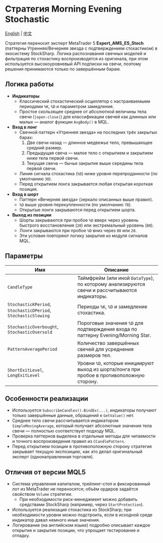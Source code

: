 # Стратегия Morning Evening Stochastic
[English](README.md) | [中文](README_cn.md)

Стратегия переносит эксперт MetaTrader 5 **Expert_AMS_ES_Stoch** (паттерны Утренняя/Вечерняя звезда с подтверждением стохастиком) в экосистему StockSharp. Логика распознавания свечных моделей и фильтрация по стохастику воспроизводятся из оригинала, при этом используется высокоуровневый API подписки на свечи, поэтому решения принимаются только по завершённым барам.

## Логика работы
- **Индикаторы**
  - Классический стохастический осциллятор с настраиваемыми периодами `%K`, `%D` и параметром замедления.
  - Простое скользящее среднее от абсолютной величины тела свечи (`|open-close|`) для классификации свечей как длинных или малых — аналог функции `AvgBody()` в MQL.
- **Вход в лонг**
  - Свечной паттерн «Утренняя звезда» на последних трёх закрытых барах:
    1. Две свечи назад — длинное медвежье тело, превышающее средний размер.
    2. Предыдущая свеча — малое тело с открытием и закрытием ниже тела первой свечи.
    3. Текущая свеча — бычье закрытие выше середины тела первой свечи.
  - Линия сигнала стохастика (`%D`) ниже уровня перепроданности (по умолчанию `30`).
  - Перед открытием лонга закрывается любая открытая короткая позиция.
- **Вход в шорт**
  - Паттерн «Вечерняя звезда» (зеркало описанных выше правил).
  - `%D` выше уровня перекупленности (по умолчанию `70`).
  - Открытые лонги закрываются перед открытием шорта.
- **Выход из позиции**
  - Шорты закрываются при пробое `%D` вверх через уровень быстрого восстановления (`20`) или экстремальный уровень (`80`).
  - Лонги закрываются при пробое `%D` вниз через `80` или `20`.
  - Эти условия повторяют логику закрытия из модуля сигналов MQL.

## Параметры
| Имя | Описание |
| --- | --- |
| `CandleType` | Таймфрейм (или иной `DataType`), по которому анализируются свечи и рассчитываются индикаторы. |
| `StochasticKPeriod`, `StochasticDPeriod`, `StochasticSlowing` | Периоды `%K`, `%D` и замедление стохастика. |
| `StochasticOverbought`, `StochasticOversold` | Пороговые значения `%D` для подтверждения входа по паттерну Evening/Morning Star. |
| `PatternAveragePeriod` | Количество завершённых свечей для усреднения размеров тел. |
| `ShortExitLevel`, `LongExitLevel` | Уровни `%D`, которые инициируют выход из шорта/лонга при пробое в противоположную сторону. |

## Особенности реализации
- Используется `SubscribeCandles().BindEx(...)`, индикаторы получают только завершённые данные, обращений к `GetValue()` нет.
- Среднее тело свечи рассчитывается индикатором `SimpleMovingAverage`, который получает абсолютные значения тела свечи — полностью соответствует подходу MQL.
- Проверка паттернов выделена в отдельные методы для читаемости и точного воспроизведения правил из `CCandlePattern`.
- Перед открытием позиции в противоположную сторону стратегия закрывает текущую экспозицию, как это делал оригинальный эксперт (однонаправленная торговля).

## Отличия от версии MQL5
- Система управления капиталом, трейлинг-стоп и фиксированный лот из MetaTrader не переносятся; объём ордеров задаётся свойством `Volume` стратегии.
  - При необходимости риск-менеджмент можно добавить средствами StockSharp (например, через `StartProtection`).
- Используется реализация стохастика из StockSharp; при необходимости уровни можно подстроить, если в исходной среде индикатор давал немного иные значения.
- Логирование (на английском языке) подробно описывает каждое открытие и закрытие позиции, что упрощает тестирование и отладку.
